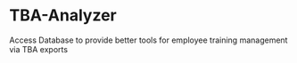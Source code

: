 # TBA-Analyzer
Access Database to provide better tools for employee training management via TBA exports
